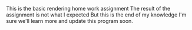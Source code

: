 This is the basic rendering home work assignment
The result of the assignment is not what I expected
But this is the end of my knowledge
I'm sure we'll learn more and update this program soon.
